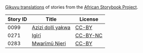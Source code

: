 [Gikuyu translations](http://africanstorybook.org/language/gikuyu) of stories from the [African Storybook Project](http://africanstorybook.org).

Story ID | Title | License
-------- | ----- | -------
0099 | [Azizi dolli yakwa](http://africanstorybook.org/stories/azizi-dolli-yakwa) | [CC-BY](https://creativecommons.org/licenses/by/3.0/)
0271 | [Igĩrĩ](http://africanstorybook.org/stories/igĩrĩ) | [CC-BY-NC](http://creativecommons.org/licenses/by-nc/3.0/)
0283 | [Mwarῖmῦ Njeri](http://africanstorybook.org/stories/mwarῖmῦ-njeri) | [CC-BY](https://creativecommons.org/licenses/by/3.0/)
